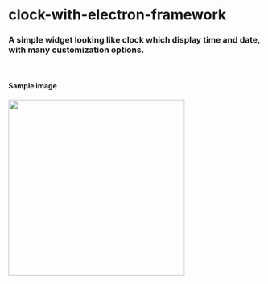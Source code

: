 # clock-with-electron-framework
<h3>A simple widget looking like clock which display time and date, with many customization options.</h3>
<br>
<h4>Sample image</h4>
<img src="https://user-images.githubusercontent.com/71129867/129482694-2597e1ea-d42c-469b-b649-9836b646e4d8.png" width = "350"/>

